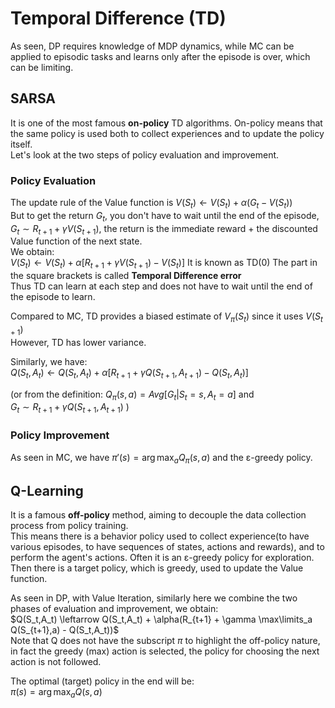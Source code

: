 # Temporal Difference (TD)
As seen, DP requires knowledge of MDP dynamics, while MC can be applied to episodic tasks and learns only after the episode is over, which can be limiting.  

## SARSA
It is one of the most famous **on-policy** TD algorithms.
On-policy means that the same policy is used both to collect experiences and to update the policy itself.  
Let's look at the two steps of policy evaluation and improvement.  

### Policy Evaluation
The update rule of the Value function is $V(S_t) \leftarrow V(S_t) + \alpha(G_t - V(S_t))$  
But to get the return $G_t$, you don't have to wait until the end of the episode, $G_t \sim R_{t+1} + \gamma V(S_{t+1})$, the return is the immediate reward + the discounted Value function of the next state.  
We obtain:  
$V(S_t) \leftarrow V(S_t) + \alpha [R_{t+1} + \gamma V(S_{t+1}) - V(S_t)]$
It is known as TD(0)
The part in the square brackets is called **Temporal Difference error**  
Thus TD can learn at each step and does not have to wait until the end of the episode to learn.  

Compared to MC, TD provides a biased estimate of $V_\pi(S_t)$ since it uses $V(S_{t+1})$  
However, TD has lower variance.  

Similarly, we have:  
$Q(S_t,A_t) \leftarrow Q(S_t,A_t) + \alpha [R_{t+1} + \gamma Q(S_{t+1},A_{t+1}) - Q(S_t,A_t)]$  

(or from the definition: $Q_\pi(s,a)=Avg[G_t|S_t=s,A_t=a]$ and  
$G_t \sim R_{t+1} + \gamma Q(S_{t+1},A_{t+1})$ )  

### Policy Improvement
As seen in MC, we have $\pi'(s) = \arg \max_a Q_\pi(s,a)$ and the ε-greedy policy.  

## Q-Learning
It is a famous **off-policy** method, aiming to decouple the data collection process from policy training.  
This means there is a behavior policy used to collect experience(to have various episodes, to have sequences of states, actions and rewards), and to perform the agent's actions. Often it is an ε-greedy policy for exploration.  
Then there is a target policy, which is greedy, used to update the Value function.  

As seen in DP, with Value Iteration, similarly here we combine the two phases of evaluation and improvement, we obtain:  
$Q(S_t,A_t) \leftarrow Q(S_t,A_t) + \alpha(R_{t+1} + \gamma \max\limits_a Q(S_{t+1},a) - Q(S_t,A_t))$  
Note that Q does not have the subscript $\pi$ to highlight the off-policy nature, in fact the greedy (max) action is selected, the policy for choosing the next action is not followed.  

The optimal (target) policy in the end will be:  
$\pi(s) = \arg\max_a Q(s,a)$  
